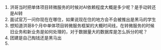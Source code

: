 1. 洪哥当时把单体项目转微服务的时候对AI依赖程度大概是多少呢？是手动转还是AI转
2. 面试官万一问你现在在哪住，如果说现在住的地方会不会被推出是黑马的学生
3. 想知道洪哥8个月中单体项目转微服务框架的大概时间线，在转微服务的时候旧业务和新业务是如何处理的，对于数据量大的数据库是怎么拆分的呢？
4. 团建是自己掏钱还是黑马出
5. 

